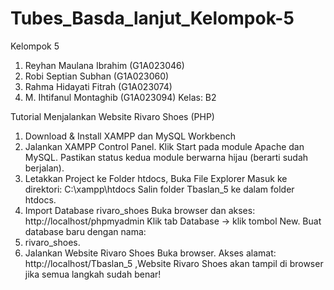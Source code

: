 ﻿# Tubes_Basda_lanjut_Kelompok-5

Kelompok 5
1.	Reyhan Maulana Ibrahim	(G1A023046)
2.	Robi Septian Subhan		(G1A023060)
3.	Rahma Hidayati Fitrah		(G1A023074)
4.	M. Ihtifanul Montaghib		(G1A023094)
Kelas: B2

Tutorial Menjalankan Website Rivaro Shoes (PHP)
1.	Download & Install XAMPP dan MySQL Workbench
2.	Jalankan XAMPP Control Panel. Klik Start pada module Apache dan MySQL. Pastikan status kedua module berwarna hijau (berarti sudah berjalan).
3.	Letakkan Project ke Folder htdocs, Buka File Explorer Masuk ke direktori: C:\xampp\htdocs Salin folder Tbaslan_5 ke dalam folder htdocs.
4.	Import Database rivaro_shoes Buka browser dan akses: http://localhost/phpmyadmin Klik tab Database → klik tombol New. Buat database baru dengan nama:
5.	rivaro_shoes. 
6.	Jalankan Website Rivaro Shoes Buka browser. Akses alamat: http://localhost/Tbaslan_5 ,Website Rivaro Shoes akan tampil di browser jika semua langkah sudah benar!
